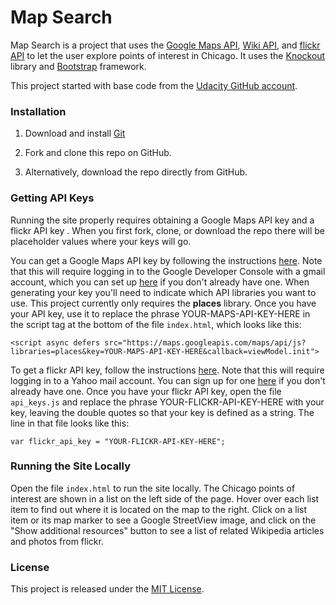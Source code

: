 # Map Search

Map Search is a project that uses the [Google Maps API](https://developers.google.com/maps/), 
[Wiki API](https://www.mediawiki.org/wiki/API:Main_page), and 
[flickr API](https://www.flickr.com/services/api/) 
to let the user explore points of interest in Chicago. It uses the 
[Knockout](http://knockoutjs.com/) library and [Bootstrap](http://getbootstrap.com/)
 framework. 

This project started with base code from the [Udacity GitHub account](https://github.com/udacity/ud864).

### Installation

1. Download and install [Git](https://git-scm.com/downloads)

2. Fork and clone this repo on GitHub.

3. Alternatively, download the repo directly from GitHub.


### Getting API Keys
Running the site properly requires obtaining a Google Maps API key and a 
flickr API key . When you first fork, clone, or download the repo there will 
be placeholder values where your keys will go. 

You can get a Google Maps API key by following the instructions 
[here](https://developers.google.com/maps/documentation/javascript/get-api-key).
Note that this will require logging in to the Google Developer Console with a 
gmail account, which you can set up [here](https://accounts.google.com/SignUp) 
if you don't already have one. When generating your key you'll need to 
indicate which API libraries you want to use. This project currently only 
requires the **places** library. Once you have your API key, use it to 
replace the phrase YOUR-MAPS-API-KEY-HERE in the script tag at the bottom 
of the file `index.html`, which looks like this:

    
    <script async defers src="https://maps.googleapis.com/maps/api/js?libraries=places&key=YOUR-MAPS-API-KEY-HERE&callback=viewModel.init">
    

To get a flickr API key, follow the instructions 
[here](https://www.flickr.com/services/api/misc.api_keys.html). 
Note that this will require logging in to a Yahoo mail account. You can sign 
up for one [here](https://login.yahoo.com/account/create) if you don't already 
have one. Once you have your flickr API key, open the file `api_keys.js` and 
replace the phrase YOUR-FLICKR-API-KEY-HERE with your key, leaving the 
double quotes so that your key is defined as a string. The line in that 
file looks like this:

    
    var flickr_api_key = "YOUR-FLICKR-API-KEY-HERE";
    


### Running the Site Locally
Open the file `index.html` to run the site locally. The Chicago points of 
interest are shown in a list on the left side of the page. Hover over each 
list item to find out where it is located on the map to the right. Click 
on a list item or its map marker to see a Google StreetView image, and 
click on the "Show additional resources" button to see a list of related 
Wikipedia articles and photos from flickr.


### License

This project is released under the [MIT License](https://github.com/lmitchell4/alpha-blog/blob/master/LICENSE).
